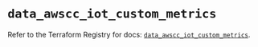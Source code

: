 # `data_awscc_iot_custom_metrics`

Refer to the Terraform Registry for docs: [`data_awscc_iot_custom_metrics`](https://registry.terraform.io/providers/hashicorp/awscc/0.70.0/docs/data-sources/iot_custom_metrics).
